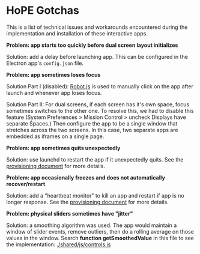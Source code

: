 # HoPE Gotchas

This is a list of technical issues and workarounds encountered during the implementation and installation of these interactive apps.

**Problem: app starts too quickly before dual screen layout initializes**

Solution: add a delay before launching app. This can be configured in the Electron app's `config.json` file.

**Problem: app sometimes loses focus**

Solution Part I (disabled): [Robot.js](https://github.com/Robot/robot-js) is used to manually click on the app after launch and whenever app loses focus.

Solution Part II: For dual screens, if each screen has it's own space, focus sometimes switches to the other one. To resolve this, we had to disable this feature (System Preferences > Mission Control > uncheck Displays have separate Spaces.) Then configure the app to be a single window that stretches across the two screens. In this case, two separate apps are embedded as iframes on a single page.

**Problem: app sometimes quits unexpectedly**

Solution: use launchd to restart the app if it unexpectedly quits. See the [provisioning document](provisioning.md) for more details.

**Problem: app occasionally freezes and does not automatically recover/restart**

Solution: add a "heartbeat monitor" to kill an app and restart if app is no longer response. See the [provisioning document](provisioning.md) for more details.

**Problem: physical sliders sometimes have "jitter"**

Solution: a smoothing algorithm was used.  The app would maintain a window of slider events, remove outliers, then do a rolling average on those values in the window. Search **function getSmoothedValue** in this file to see the implementation: [./shared/js/controls.js](../shared/js/controls.js)
